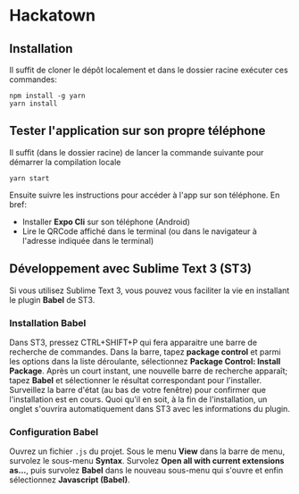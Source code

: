 # Hackatown

## Installation
Il suffit de cloner le dépôt localement et dans le dossier racine exécuter ces commandes:
```
npm install -g yarn
yarn install
```

## Tester l'application sur son propre téléphone
Il suffit (dans le dossier racine) de lancer la commande suivante pour démarrer la compilation locale
```
yarn start
```
Ensuite suivre les instructions pour accéder à l'app sur son téléphone. En bref:
* Installer __Expo Cli__ sur son téléphone (Android)
* Lire le QRCode affiché dans le terminal (ou dans le navigateur à l'adresse indiquée dans le terminal)


## Développement avec Sublime Text 3 (ST3)

Si vous utilisez Sublime Text 3, vous pouvez vous faciliter la vie en installant le plugin __Babel__ de ST3.
### Installation Babel
Dans ST3, pressez CTRL+SHIFT+P qui fera apparaitre une barre de recherche de commandes. Dans la barre, tapez __package control__ et parmi les options dans la liste déroulante, sélectionnez __Package Control: Install Package__. Après un court instant, une nouvelle barre de recherche apparaît; tapez __Babel__ et sélectionner le résultat correspondant pour l'installer. Surveillez la barre d'état (au bas de votre fenêtre) pour confirmer que l'installation est en cours. Quoi qu'il en soit, à la fin de l'installation, un onglet s'ouvrira automatiquement dans ST3 avec les informations du plugin.

### Configuration Babel
Ouvrez un fichier `.js` du projet. Sous le menu __View__ dans la barre de menu, survolez le sous-menu __Syntax__. Survolez __Open all with current extensions as...__, puis survolez __Babel__ dans le nouveau sous-menu qui s'ouvre et enfin sélectionnez __Javascript (Babel)__.

